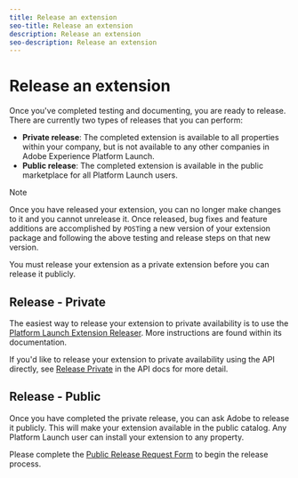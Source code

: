```yaml
---
title: Release an extension
seo-title: Release an extension
description: Release an extension
seo-description: Release an extension
---
```


# Release an extension

Once you've completed testing and documenting, you are ready to release. There are currently two types of releases that you can perform:

* **Private release**: The completed extension is available to all properties within your company, but is not available to any other companies in Adobe Experience Platform Launch.
* **Public release**: The completed extension is available in the public marketplace for all Platform Launch users.

>[!NOTE]
>
>Once you have released your extension, you can no longer make changes to it and you cannot unrelease it.  Once released, bug fixes and feature additions are accomplished by `POST`ing a new version of your extension package and following the above testing and release steps on that new version.

You must release your extension as a private extension before you can release it publicly.

## Release - Private

The easiest way to release your extension to private availability is to use the [Platform Launch Extension Releaser](https://www.npmjs.com/package/@adobe/reactor-releaser). More instructions are found within its documentation.

If you'd like to release your extension to private availability using the API directly, see [Release Private](https://developer.adobelaunch.com/api/reference/1.0/extension_packages/release_private/) in the API docs for more detail.

## Release - Public

Once you have completed the private release, you can ask Adobe to release it publicly.  This will make your extension available in the public catalog.  Any Platform Launch user can install your extension to any property.

Please complete the [Public Release Request Form](https://adobe.allegiancetech.com/cgi-bin/qwebcorporate.dll?idx=7DRB5U) to begin the release process.
